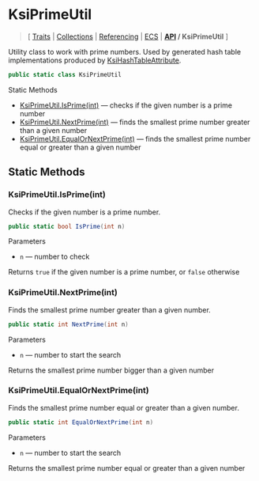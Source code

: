 # KsiPrimeUtil

> \[ [Traits](../traits.md)
> \| [Collections](../collections.md)
> \| [Referencing](../borrow-checker-at-home.md)
> \| [ECS](../ecs.md)
> \| **[API](index.g.md) / KsiPrimeUtil**
> \]

Utility class to work with prime numbers.
Used by generated hash table implementations produced by [KsiHashTableAttribute](T.KsiHashTableAttribute.g.md).

```csharp
public static class KsiPrimeUtil
```

Static Methods
- [KsiPrimeUtil.IsPrime\(int\)](#ksiprimeutilisprimeint) — checks if the given number is a prime number
- [KsiPrimeUtil.NextPrime\(int\)](#ksiprimeutilnextprimeint) — finds the smallest prime number greater than a given number
- [KsiPrimeUtil.EqualOrNextPrime\(int\)](#ksiprimeutilequalornextprimeint) — finds the smallest prime number equal or greater than a given number


## Static Methods


### KsiPrimeUtil.IsPrime\(int\)

Checks if the given number is a prime number.

```csharp
public static bool IsPrime(int n)
```

Parameters
- `n` — number to check

Returns `true` if the given number is a prime number, or `false` otherwise


### KsiPrimeUtil.NextPrime\(int\)

Finds the smallest prime number greater than a given number.

```csharp
public static int NextPrime(int n)
```

Parameters
- `n` — number to start the search

Returns the smallest prime number bigger than a given number


### KsiPrimeUtil.EqualOrNextPrime\(int\)

Finds the smallest prime number equal or greater than a given number.

```csharp
public static int EqualOrNextPrime(int n)
```

Parameters
- `n` — number to start the search

Returns the smallest prime number equal or greater than a given number
